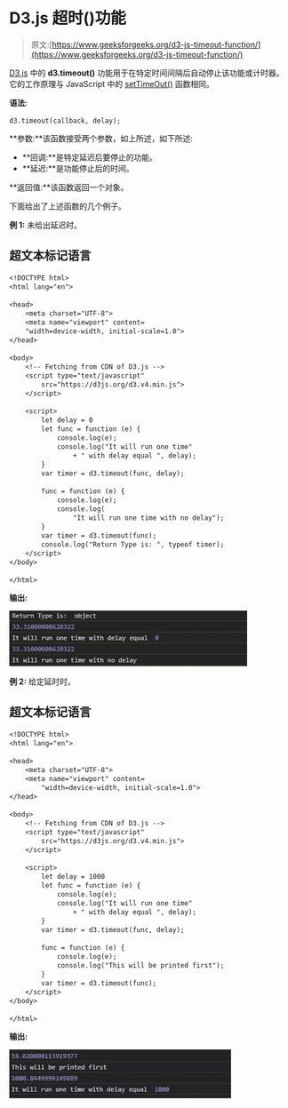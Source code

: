 # D3.js 超时()功能

> 原文:[https://www.geeksforgeeks.org/d3-js-timeout-function/](https://www.geeksforgeeks.org/d3-js-timeout-function/)

[D3.js](https://www.geeksforgeeks.org/d3-js-data-driven-documents/) 中的 **d3.timeout()** 功能用于在特定时间间隔后自动停止该功能或计时器。它的工作原理与 JavaScript 中的 [setTimeOut()](https://www.geeksforgeeks.org/java-script-settimeout-setinterval-method/) 函数相同。

**语法:**

```
d3.timeout(callback, delay);

```

**参数:**该函数接受两个参数，如上所述，如下所述:

*   **回调:**是特定延迟后要停止的功能。
*   **延迟:**是功能停止后的时间。

**返回值:**该函数返回一个对象。

下面给出了上述函数的几个例子。

**例 1:** 未给出延迟时。

## 超文本标记语言

```
<!DOCTYPE html>
<html lang="en">

<head>
    <meta charset="UTF-8">
    <meta name="viewport" content=
    "width=device-width, initial-scale=1.0">
</head>

<body>
    <!-- Fetching from CDN of D3.js -->
    <script type="text/javascript" 
        src="https://d3js.org/d3.v4.min.js">
    </script>

    <script>
        let delay = 0
        let func = function (e) {
            console.log(e);
            console.log("It will run one time"
                + " with delay equal ", delay);
        }
        var timer = d3.timeout(func, delay);

        func = function (e) {
            console.log(e);
            console.log(
                "It will run one time with no delay");
        }
        var timer = d3.timeout(func);
        console.log("Return Type is: ", typeof timer);
    </script>
</body>

</html>
```

**输出:**

![](img/c66fe4c71a3f2e5df05d45a8bf243f46.png)

**例 2:** 给定延时时。

## 超文本标记语言

```
<!DOCTYPE html>
<html lang="en">

<head>
    <meta charset="UTF-8">
    <meta name="viewport" content=
        "width=device-width, initial-scale=1.0">
</head>

<body>
    <!-- Fetching from CDN of D3.js -->
    <script type="text/javascript" 
        src="https://d3js.org/d3.v4.min.js">
    </script>

    <script>
        let delay = 1000
        let func = function (e) {
            console.log(e);
            console.log("It will run one time"
                + " with delay equal ", delay);
        }
        var timer = d3.timeout(func, delay);

        func = function (e) {
            console.log(e);
            console.log("This will be printed first");
        }
        var timer = d3.timeout(func);
    </script>
</body>

</html>
```

**输出:**

![](img/6e86a9fa6a512141fbdaaeb1406a4b1e.png)